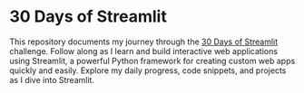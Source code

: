 # 30 Days of Streamlit

This repository documents my journey through the [30 Days of Streamlit](https://30days.streamlit.app/) challenge. Follow along as I learn and build interactive web applications using Streamlit, a powerful Python framework for creating custom web apps quickly and easily. Explore my daily progress, code snippets, and projects as I dive into Streamlit.
